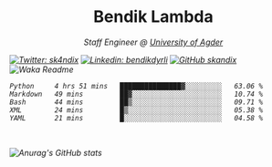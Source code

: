 <h1 align="center"> Bendik Lambda </h1>
<p align="center"><em>Staff Engineer @ <a href="http://www.uia.no">University of Agder</a></p>



[![Twitter: sk4ndix](https://img.shields.io/twitter/follow/sk4ndix?style=social)](https://twitter.com/sk4ndix)
[![Linkedin: bendikdyrli](https://img.shields.io/badge/-bendikdyrli-blue?style=flat-square&logo=Linkedin&logoColor=white&link=https://www.linkedin.com/in/bendikdyrli/)](https://www.linkedin.com/in/bendikdyrli/)
[![GitHub skandix](https://img.shields.io/github/followers/skandix?label=follow&style=social)](https://github.com/skandix)
![Waka Readme](https://github.com/skandix/skandix/workflows/Waka%20Readme/badge.svg)


<!--START_SECTION:waka-->
```text
Python     4 hrs 51 mins   ███████████████▓░░░░░░░░░   63.06 % 
Markdown   49 mins         ██▓░░░░░░░░░░░░░░░░░░░░░░   10.74 % 
Bash       44 mins         ██▒░░░░░░░░░░░░░░░░░░░░░░   09.71 % 
XML        24 mins         █▒░░░░░░░░░░░░░░░░░░░░░░░   05.38 % 
YAML       21 mins         █░░░░░░░░░░░░░░░░░░░░░░░░   04.58 % 
```
<!--END_SECTION:waka-->

  <br>
  
![Anurag's GitHub stats](https://github-readme-stats.vercel.app/api?username=skandix&show_icons=true&theme=tokyonight)


